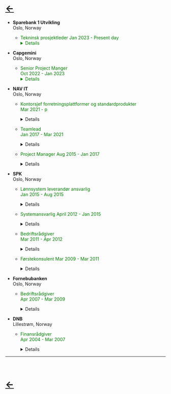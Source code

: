 # [&larr;](/index.md)


- **Sparebank 1 Utvikling**  
Oslo, Norway
  - <span style="color:green"> Tekninsk prosjektleder 
            Jan 2023 - Present day
        <details>
        Senior prosjektleder innen digital transformasjon og større endringsprosjekter. Bistår virksomheter i prosessen med å transformere forretningsmodeller, produkter, tjenester og forretningsprosesser. 
Implementere bruken av ny teknologi for å forbli konkurransedyktig i dagens marked. 



- **Capgemini**  
Oslo, Norway
  - <span style="color:green"> Senior Project Manger  
            Oct 2022 - Jan 2023
        <details>
        Senior prosjektleder innen digital transformasjon. Bistår virksomheter i prosessen med å transformere forretningsmodeller, produkter, tjenester og forretningsprosesser. 
Implementere bruken av ny teknologi for å forbli konkurransedyktig i dagens marked.
Skills: Information Technology · Project Management · PRINCE2 · Change Management · Agile Methodologies
       

- **NAV IT**  
Oslo, Norway
  - <span style="color:green"> Kontorsjef forretningsplattformer og standardprodukter  
            Mar 2021 - p
        <details>
        Personalleder for et kontor som har ansvar for å ivareta kompetanse og kapasitet iht. utvikling og vedlikehold av forretningsplattformer samt standardprodukter. Medarbeiderene utvikler løsninger med verktøy som Salesforce, UIPath, Tableau, AltInn, OEBS m.fl.
       

  - <span style="color:green"> Teamlead  
            Jan 2017 - Mar 2021
        <details>
        Utøve daglig ledelse, og sørge for god organisering og oppgavefordeling i teamet.
Bidra til smidighet og fremdrift i teamet. Bygge velfungerende team med gode tilbakemeldingssløyfer som bidrar til at teamet leverer enklere, bedre og raskere. Legge til rette for kontinuerlig læring og støtte opp om en kultur hvor det er lov å feile. Sikre at teamet har riktig kompetanse og kapasitet. Pådriver for at teamet jobber etter etablerte metodikker, og bidra til at teamet tester ut forbedringer og ser på nye måter å jobbe på. Sikre gode beslutninger og tydelige prioriteringer sammen med produkteier og teamet.
Sørge for at teamet tar eierskap til hvilke strategiske mål teamet skal nå, og den verdien teamet skal gi gjennom å etablere visjon og målbilde sammen med teamet.

       
  - <span style="color:green">Project Manager
            Aug 2015 - Jan 2017
        <details>    
        Ledelse av prosjekter fra forprosjektfasen og helt til til overlevering til drift og forvaltning. Ansvarlig for Målstyring, ressursallokering, kvalitetsstyring, rapportering, budsjett og endring- og avviksledelse
       

- **SPK**  
Oslo, Norway
  - <span style="color:green"> Lønnsystem leverandør ansvarlig  
            Jan 2015 - Aug 2015
        <details>
        Ansvarlig for systemet rundt innhenting av lønns og stillingsdata.
Ansvarlig for planlegging av økt effektivitet iht. reaktivt arbeid med kundedata/masterdata – løpende oppdateringer i samarbeid med resten av virksomheten
Plan for systematisk proaktivt arbeid med kundedata ved integrering/verifisering av data mot andre register.
Analyse arbeid iht. status på master i hoved-databasen
Ansvarlig for å foreslå tiltak for forbedring av kundedata i hovedbasen
Ansvarlig for å implementere aktiviteter for korrigering av feil i kundedata/master data Analyser og statusrapporter på data konsistens på tvers av virksomheten
        

  - <span style="color:green"> Systemansvarlig
            April 2012 - Jan 2015
        <details>
        Ansvarlig for systemet rundt innhenting av lønns og stillingsdata. Prosjektarbeid, kontakt ut mot lønnssystem leverandører/Altinn
Medlem av Nettverk for Informasjonssikkerhet, NIFS (Difi)
Medlem av Innovasjon@Altinn
Sertifisert ISO 27001 Lead Implementer
       

  - <span style="color:green"> Bedriftsrådgiver  
            Mar 2011 - Apr 2012
        <details>
        Rådgivning til SPK sine bedriftskunder
       

  - <span style="color:green"> Førstekonsulent
            Mar 2009 - Mar 2011  
        <details>
        Behandling av lånesøknad
        

- **Fornebubanken**  
    Oslo, Norway
  - <span style="color:green"> Bedriftsrådgiver  
            Apr 2007 - Mar 2009

     <details>
        Rådgivning til bankens bedrifts kunder


- **DNB**  
    Lillestrøm, Norway
  - <span style="color:green"> Finansrådgiver  
            Apr 2004 - Mar 2007  
    
    <details>
        Rådgivning innen plasserings produkter
        

---
<br>

# [&larr;](/index.md)
